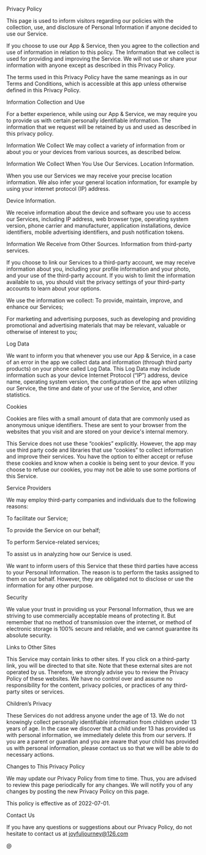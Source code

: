 Privacy Policy

This page is used to inform visitors regarding our policies with the collection, use, and disclosure of Personal Information if anyone decided to use our Service.

If you choose to use our App & Service, then you agree to the collection and use of information in relation to this policy. The  Information that we collect is used for providing and improving the Service. We will not use or share your information with anyone except as described in this Privacy Policy.

The terms used in this Privacy Policy have the same meanings as in our Terms and Conditions, which is accessible at this app unless otherwise defined in this Privacy Policy.

Information Collection and Use

For a better experience, while using our App & Service, we may require you to provide us with certain personally identifiable information. The information that we request will be retained by us and used as described in this privacy policy.

Information We Collect
We may collect a variety of information from or about you or your devices from various sources, as described below.

Information We Collect When You Use Our Services.
Location Information.

When you use our Services we may receive your precise location information. We also infer your general location information, for example by using your internet protocol (IP) address.

Device Information.

We receive information about the device and software you use to access our Services, including IP address, web browser type, operating system version, phone carrier and manufacturer, application installations, device identifiers, mobile advertising identifiers, and push notification tokens.

Information We Receive from Other Sources.
Information from third-party services.

If you choose to link our Services to a third-party account, we may receive information about you, including your profile information and your photo, and your use of the third-party account. If you wish to limit the information available to us, you should visit the privacy settings of your third-party accounts to learn about your options.

We use the information we collect:
To provide, maintain, improve, and enhance our Services;

For marketing and advertising purposes, such as developing and providing promotional and advertising materials that may be relevant, valuable or otherwise of interest to you;

Log Data

We want to inform you that whenever you use our App & Service, in a case of an error in the app we collect data and information (through third party products) on your phone called Log Data. This Log Data may include information such as your device Internet Protocol (“IP”) address, device name, operating system version, the configuration of the app when utilizing our Service, the time and date of your use of the Service, and other statistics.

Cookies

Cookies are files with a small amount of data that are commonly used as anonymous unique identifiers. These are sent to your browser from the websites that you visit and are stored on your device's internal memory.

This Service does not use these “cookies” explicitly. However, the app may use third party code and libraries that use “cookies” to collect information and improve their services. You have the option to either accept or refuse these cookies and know when a cookie is being sent to your device. If you choose to refuse our cookies, you may not be able to use some portions of this Service.

Service Providers

We may employ third-party companies and individuals due to the following reasons:

To facilitate our Service;

To provide the Service on our behalf;

To perform Service-related services; 

To assist us in analyzing how our Service is used.

We want to inform users of this Service that these third parties have access to your Personal Information. The reason is to perform the tasks assigned to them on our behalf. However, they are obligated not to disclose or use the information for any other purpose.

Security

We value your trust in providing us your Personal Information, thus we are striving to use commercially acceptable means of protecting it. But remember that no method of transmission over the internet, or method of electronic storage is 100% secure and reliable, and we cannot guarantee its absolute security.

Links to Other Sites

This Service may contain links to other sites. If you click on a third-party link, you will be directed to that site. Note that these external sites are not operated by us. Therefore, we strongly advise you to review the Privacy Policy of these websites. We have no control over and assume no responsibility for the content, privacy policies, or practices of any third-party sites or services.

Children’s Privacy

These Services do not address anyone under the age of 13. We do not knowingly collect personally identifiable information from children under 13 years of age. In the case we discover that a child under 13 has provided us with personal information, we immediately delete this from our servers. If you are a parent or guardian and you are aware that your child has provided us with personal information, please contact us so that we will be able to do necessary actions.

Changes to This Privacy Policy

We may update our Privacy Policy from time to time. Thus, you are advised to review this page periodically for any changes. We will notify you of any changes by posting the new Privacy Policy on this page.

This policy is effective as of 2022-07-01.

Contact Us

If you have any questions or suggestions about our Privacy Policy, do not hesitate to contact us at joyfuljourney@126.com 

 @ 


